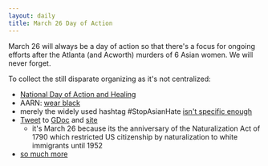 ```yaml
---
layout: daily 
title: March 26 Day of Action
---
```


March 26 will always be a day of action so that there's a focus for ongoing efforts after the Atlanta (and Acworth) murders of 6 Asian women. We will never forget.

To collect the still disparate organizing as it's not centralized:
* [National Day of Action and Healing](//twitter.com/CAAM/status/1375476371292626953)
* AARN: [wear black](https://twitter.com/MsTrangTruong/status/1365180837176737792)
* merely the widely used hashtag #StopAsianHate [isn't specific enough](//twitter.com/ChrisLu44/status/1369414348486086659)
* [Tweet](https://twitter.com/mtnviewellen/status/1374478961929949191) to [GDoc](https://t.co/dIxGz0KsG9?amp=1) and [site](//t.co/86b4o40GfH)
  * it's March 26 because its the anniversary of the Naturalization Act of 1790 which restricted US citizenship by naturalization to white immigrants until 1952
* [so much more](//twitter.com/search?q=march%2026%20day%20of%20action)
